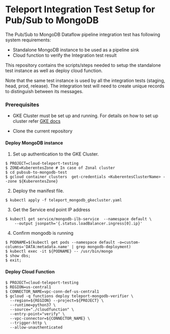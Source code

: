 # Teleport Integration Test Setup for Pub/Sub to MongoDB

The Pub/Sub to MongoDB Dataflow pipeline integration test has following system requirements:

 * Standalone MongoDB instance to be used as a pipeline sink
 * Cloud function to verify the Integration test result
 
This repository contains the scripts/steps needed to setup the standalone test instance as well as deploy cloud function.

Note that the same test instance is used by all the integration tests (staging, head, prod, release). 
The integration test will need to create unique records to distinguish between its messages.

### Prerequisites ###
* GKE Cluster must be set up and running. For details on how to set up cluster refer [GKE docs](https://cloud.google.com/kubernetes-engine/docs/how-to/creating-a-cluster)

* Clone the current repository

#### Deploy MongoDB instance ####

1. Set up authentication to the GKE Cluster.

```shell
$ PROJECT=cloud-teleport-testing
$ ZONE=KuberentesZone # In case of Zonal cluster
$ cd pubsub-to-mongodb-test
$ gcloud container clusters  get-credentials <KuberentesClusterName> --zone ${KuberentesZone}
```

2. Deploy the manifest file.

```shell
$ kubectl apply -f teleport_mongodb_gkecluster.yaml
```

3. Get the Service end point IP address

```shell
$ kubectl get service/mongodb-ilb-service  --namespace default \
    --output jsonpath='{.status.loadBalancer.ingress[0].ip}'
```

4. Confirm mongodb is running

```shell
$ PODNAME=$(kubectl get pods --namespace default -o=custom-columns='DATA:metadata.name' | grep mongodb-deployment)
$ kubectl exec -it ${PODNAME} -- /usr/bin/mongo
$ show dbs;
$ exit;
```

#### Deploy Cloud Function ####
```shell
$ PROJECT=cloud-teleport-testing
$ REGION=us-central1
$ CONNECTOR_NAME=vpc-conn-def-us-central1
$ gcloud -q functions deploy teleport-mongodb-verifier \
  --region=${REGION} --project=${PROJECT} \
  --runtime=python37 \
  --source="./cloudfunction" \
  --entry-point="verify" \
  --vpc-connector=${CONNECTOR_NAME} \
  --trigger-http \
  --allow-unauthenticated
```


